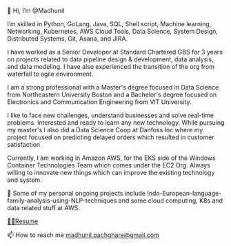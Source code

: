 👋 Hi, I’m @Madhunil

I’m skilled in Python, GoLang, Java, SQL, Shell script, Machine learning, Networking, Kubernetes, AWS Cloud Tools, Data Science, System Design, Distributed Systems, Git, Asana, and JIRA.

I have worked as a Senior Developer at Standard Chartered GBS for 3 years on projects related to data pipeline design & development, data analysis, and data modeling. I have also experienced the transition of the org from waterfall to agile environment.

I am a strong professional with a Master's degree focused in Data Science from Northeastern University Boston and a Bachelor's degree focused on Electronics and Communication Engineering from VIT University.

I like to face new challenges, understand businesses and solve real-time problems. Interested and ready to learn any new technology.
While pursuing my master's I also did a Data Science Coop at Danfoss Inc where my project focused on predicting delayed orders which resulted in customer satisfaction

Currently, I am working in Amazon AWS, for the EKS side of the Windows Container Technologies Team which comes under the EC2 Org.
Always willing to innovate new things which can improve the existing technology and system.

🌱 Some of my personal ongoing projects include Indo-European-language-family-analysis-using-NLP-techniques and some cloud computing, K8s and data related stuff at AWS.

[👨‍💻Resume](https://drive.google.com/file/d/1TxyOFPTf7rZ0G32xuaVLYMaLumsxPlHi/view?usp=sharing "Madhunil's Resume")

📫 How to reach me madhunil.pachghare@gmail.com

<!---
Madhunil/Madhunil is a ✨ special ✨ repository because its `README.md` (this file) appears on your GitHub profile.
You can click the Preview link to take a look at your changes.
--->
